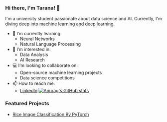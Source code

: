 ### Hi there, I'm Tarana! 👋

I'm a university student passionate about data science and AI. Currently, I'm diving deep into machine learning and deep learning.

- 🌱 I’m currently learning: 
  - Neural Networks
  - Natural Language Processing
- 👀 I’m interested in: 
  - Data Analysis
  - AI Research
- 💻 I’m looking to collaborate on:
  - Open-source machine learning projects
  - Data science competitions
- 📫 How to reach me: 
  - [LinkedIn](https://www.linkedin.com/in/tarana-karimova/)
[![Anurag's GitHub stats](https://github-readme-stats.vercel.app/api?username=KarimovaTarana)](https://github.com/anuraghazra/github-readme-stats)
### Featured Projects
- [Rice Image Classification By PyTorch](https://github.com/yourusername/Rice-Image-Classification-By-Pytorch)

<!---
KarimovaTarana/KarimovaTarana is a ✨ special ✨ repository because its `README.md` (this file) appears on your GitHub profile.
You can click the Preview link to take a look at your changes.
--->
